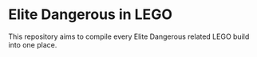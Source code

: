 # Elite Dangerous in LEGO
This repository aims to compile every Elite Dangerous related LEGO build into one place.

